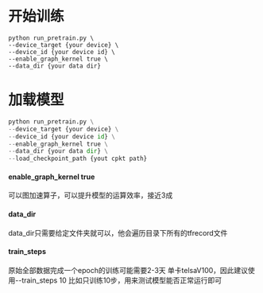 # 开始训练
```pythonr
python run_pretrain.py \
--device_target {your device} \
--device_id {your device id} \
--enable_graph_kernel true \
--data_dir {your data dir}      
```

# 加载模型

``` python
python run_pretrain.py \
--device_target {your device} \
--device_id {your device id} \
--enable_graph_kernel true \
--data_dir {your data dir} \
--load_checkpoint_path {yout cpkt path}
```

#### enable_graph_kernel true
可以图加速算子，可以提升模型的运算效率，接近3成

#### data_dir
data_dir只需要给定文件夹就可以，他会遍历目录下所有的tfrecord文件

#### train_steps
原始全部数据完成一个epoch的训练可能需要2-3天
单卡telsaV100，因此建议使用--train_steps 10
比如只训练10步，用来测试模型能否正常运行即可






